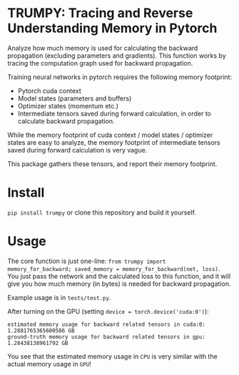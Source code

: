 # TRUMPY: Tracing and Reverse Understanding Memory in Pytorch

Analyze how much memory is used for calculating the backward propagation (excluding parameters and gradients). This function works by tracing the computation graph used for backward propagation.

Training neural networks in pytorch requires the following memory footprint:

- Pytorch cuda context 
- Model states (parameters and buffers)
- Optimizer states (momentum etc.)
- Intermediate tensors saved during forward calculation, in order to calculate backward propagation.

While the memory footprint of cuda context / model states / optimizer states are easy to analyze, the memory footprint of intermediate tensors saved during forward calculation is very vague.

This package gathers these tensors, and report their memory footprint.

# Install

`pip install trumpy` or clone this repository and build it yourself.

# Usage

The core function is just one-line: `from trumpy import memory_for_backward; saved_memory = memory_for_backward(net, loss)`. You just pass the network and the calculated loss to this function, and it will give you how much memory (in bytes) is needed for backward propagation.

Example usage is in `tests/test.py`.

After turning on the GPU (setting `device = torch.device('cuda:0')`):
```
estimated memory usage for backward related tensors in cuda:0: 1.2881765365600586 GB
ground-truth memory usage for backward related tensors in gpu: 1.28438138961792 GB
```

You see that the estimated memory usage in `CPU` is very similar with the actual memory usage in `GPU`!
